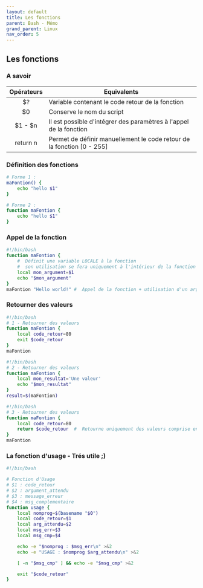 ```yaml
---
layout: default
title: Les fonctions
parent: Bash - Mémo
grand_parent: Linux
nav_order: 5
---
```


## Les fonctions

### A savoir

| Opérateurs | Equivalents                                                            |
| :--------: | ---------------------------------------------------------------------- |
|     $?     | Variable contenant le code retour de la fonction                       |
|     $0     | Conserve le nom du script                                              |
|  $1 - $n   | Il est possible d'intégrer des paramètres à l'appel de la fonction     |
|  return n  | Permet de définir manuellement le code retour de la fonction [0 - 255] |

### Définition des fonctions

```bash
# Forme 1 :
maFontion() {
    echo "hello $1"
}
```

```bash
# Forme 2 :
function maFontion {
    echo "hello $1"
}
```

### Appel de la fonction

```bash
#!/bin/bash
function maFontion {
    #  Définit une variable LOCALE à la fonction
    #  son utilisation se fera uniquement à l'intérieur de la fonction
    local mon_argument=$1
    echo "$mon_argument"
}
maFontion "Hello world!" #  Appel de la fonction + utilisation d'un argument
```

### Retourner des valeurs

```bash
#!/bin/bash
# 1 - Retourner des valeurs
function maFontion {
    local code_retour=80
    exit $code_retour
}
maFontion
```

```bash
#!/bin/bash
# 2 - Retourner des valeurs
function maFontion {
    local mon_resultat='Une valeur'
    echo "$mon_resultat"
}
result=$(maFontion)
```

```bash
#!/bin/bash
# 3 - Retourner des valeurs
function maFontion {
    local code_retour=80
    return $code_retour  #  Retourne uniquement des valeurs comprise entre [0-255]
}
maFontion
```

### La fonction d'usage - Trés utile ;)

```bash
#!/bin/bash

# Fonction d'Usage
# $1 : code_retour
# $2 : argument_attendu
# $3 : message_erreur
# $4 : msg_complementaire
function usage {
    local nomprog=$(basename "$0")
    local code_retour=$1
    local arg_attendu=$2
    local msg_err=$3
    local msg_cmp=$4

    echo -e "$nomprog : $msg_err\n" >&2
    echo -e "USAGE : $nomprog $arg_attendu\n" >&2

    [ -n "$msg_cmp" ] && echo -e "$msg_cmp" >&2

    exit "$code_retour"
}




```
